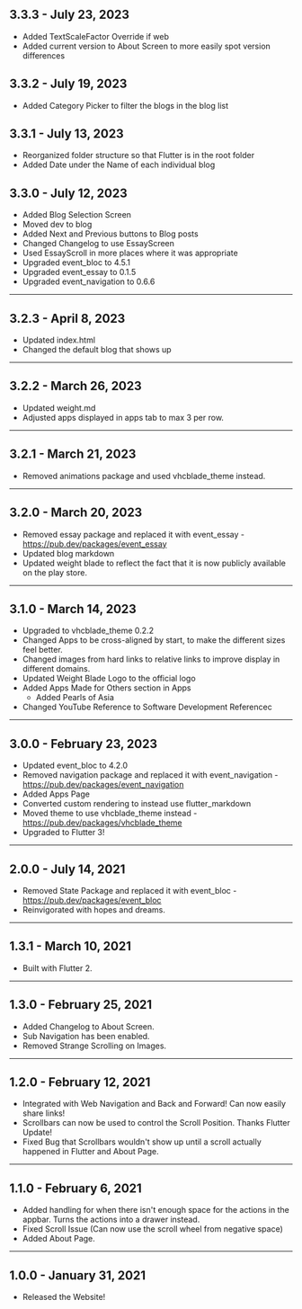 ## 3.3.3 - July 23, 2023

- Added TextScaleFactor Override if web
- Added current version to About Screen to more easily spot version differences

## 3.3.2 - July 19, 2023

- Added Category Picker to filter the blogs in the blog list

## 3.3.1 - July 13, 2023

- Reorganized folder structure so that Flutter is in the root folder
- Added Date under the Name of each individual blog

## 3.3.0 - July 12, 2023

- Added Blog Selection Screen
- Moved dev to blog
- Added Next and Previous buttons to Blog posts
- Changed Changelog to use EssayScreen
- Used EssayScroll in more places where it was appropriate
- Upgraded event_bloc to 4.5.1
- Upgraded event_essay to 0.1.5
- Upgraded event_navigation to 0.6.6

-------------------------
## 3.2.3 - April 8, 2023

- Updated index.html
- Changed the default blog that shows up

-------------------------
## 3.2.2 - March 26, 2023

- Updated weight.md
- Adjusted apps displayed in apps tab to max 3 per row.

-------------------------
## 3.2.1 - March 21, 2023

- Removed animations package and used vhcblade_theme instead.

-------------------------
## 3.2.0 - March 20, 2023

- Removed essay package and replaced it with event_essay - https://pub.dev/packages/event_essay
- Updated blog markdown
- Updated weight blade to reflect the fact that it is now publicly available on the play store.

-------------------------
## 3.1.0 - March 14, 2023

- Upgraded to vhcblade_theme 0.2.2
- Changed Apps to be cross-aligned by start, to make the different sizes feel better.
- Changed images from hard links to relative links to improve display in different domains.
- Updated Weight Blade Logo to the official logo
- Added Apps Made for Others section in Apps
  - Added Pearls of Asia
- Changed YouTube Reference to Software Development Referencec

-------------------------
## 3.0.0 - February 23, 2023

- Updated event_bloc to 4.2.0
- Removed navigation package and replaced it with event_navigation - https://pub.dev/packages/event_navigation
- Added Apps Page
- Converted custom rendering to instead use flutter_markdown
- Moved theme to use vhcblade_theme instead - https://pub.dev/packages/vhcblade_theme
- Upgraded to Flutter 3!

-------------------------
## 2.0.0 - July 14, 2021

- Removed State Package and replaced it with event_bloc - https://pub.dev/packages/event_bloc
- Reinvigorated with hopes and dreams.

-------------------------
## 1.3.1 - March 10, 2021

- Built with Flutter 2.

-------------------------
## 1.3.0 - February 25, 2021

- Added Changelog to About Screen.
- Sub Navigation has been enabled.
- Removed Strange Scrolling on Images.

-------------------------
## 1.2.0 - February 12, 2021

- Integrated with Web Navigation and Back and Forward! Can now easily share links!
- Scrollbars can now be used to control the Scroll Position. Thanks Flutter Update!
- Fixed Bug that Scrollbars wouldn't show up until a scroll actually happened in Flutter and About Page.

-------------------------
## 1.1.0 - February 6, 2021

- Added handling for when there isn't enough space for the actions in the appbar. Turns the actions into a drawer instead.
- Fixed Scroll Issue (Can now use the scroll wheel from negative space)
- Added About Page.

-------------------------
## 1.0.0 - January 31, 2021

- Released the Website!